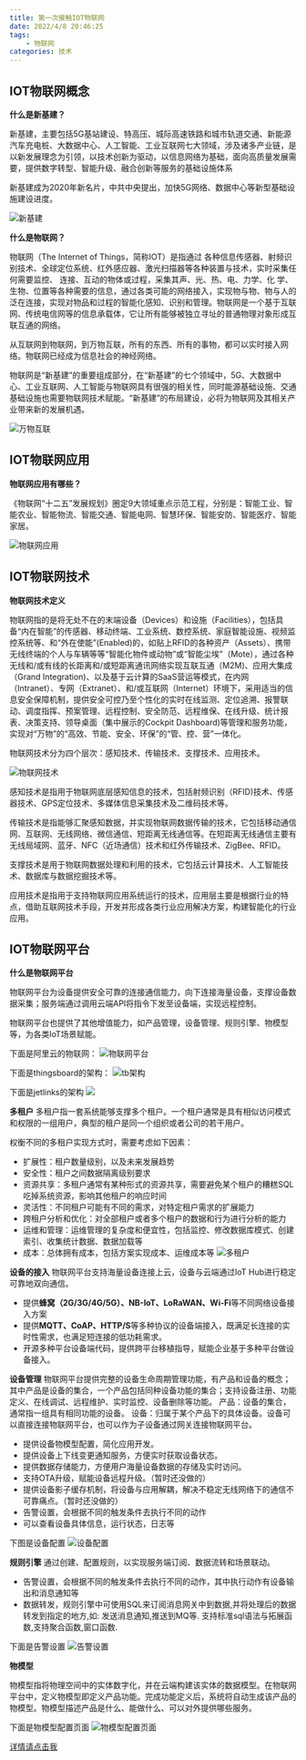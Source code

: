 ```yaml
---
title: 第一次接触IOT物联网
date: 2022/4/8 20:46:25
tags:
    - 物联网
categories: 技术
---
```



## IOT物联网概念

**什么是新基建？**

新基建，主要包括5G基站建设、特高压、城际高速铁路和城市轨道交通、新能源汽车充电桩、大数据中心、人工智能、工业互联网七大领域，涉及诸多产业链，是以新发展理念为引领，以技术创新为驱动，以信息网络为基础，面向高质量发展需要，提供数字转型、智能升级、融合创新等服务的基础设施体系

新基建成为2020年新名片，中共中央提出，加快5G网络、数据中心等新型基础设施建设进度。


![新基建](http://tech.jasonsoso.com/images/202204/QQ截图20200902160547.png "新基建")


**什么是物联网？**

物联网（The Internet of Things，简称IOT）是指通过 各种信息传感器、射频识别技术、全球定位系统、红外感应器、激光扫描器等各种装置与技术，实时采集任何需要监控、 连接、互动的物体或过程，采集其声、光、热、电、力学、化 学、生物、位置等各种需要的信息，通过各类可能的网络接入，实现物与物、物与人的泛在连接，实现对物品和过程的智能化感知、识别和管理。物联网是一个基于互联网、传统电信网等的信息承载体，它让所有能够被独立寻址的普通物理对象形成互联互通的网络。


从互联网到物联网，到万物互联，所有的东西、所有的事物，都可以实时接入网络。物联网已经成为信息社会的神经网络。

物联网是“新基建”的重要组成部分，在“新基建”的七个领域中，5G、大数据中心、工业互联网、人工智能与物联网具有很强的相关性，同时能源基础设施、交通基础设施也需要物联网技术赋能。“新基建”的布局建设，必将为物联网及其相关产业带来新的发展机遇。

![万物互联](http://tech.jasonsoso.com/images/202204/12-1.png "万物互联")



## IOT物联网应用

**物联网应用有哪些？**

《物联网“十二五”发展规划》圈定9大领域重点示范工程，分别是：智能工业、智能农业、智能物流、智能交通、智能电网、智慧环保、智能安防、智能医疗、智能家居。

![物联网应用](http://tech.jasonsoso.com/images/202204/QQ截图20200902162148.png "物联网应用")





## IOT物联网技术

**物联网技术定义**

物联网指的是将无处不在的末端设备（Devices）和设施（Facilities），包括具备“内在智能”的传感器、移动终端、工业系统、数控系统、家庭智能设施、视频监控系统等、和“外在使能”(Enabled)的，如贴上RFID的各种资产（Assets）、携带无线终端的个人与车辆等等“智能化物件或动物”或“智能尘埃”（Mote），通过各种无线和/或有线的长距离和/或短距离通讯网络实现互联互通（M2M)、应用大集成（Grand Integration)、以及基于云计算的SaaS营运等模式，在内网（Intranet）、专网（Extranet）、和/或互联网（Internet）环境下，采用适当的信息安全保障机制，提供安全可控乃至个性化的实时在线监测、定位追溯、报警联动、调度指挥、预案管理、远程控制、安全防范、远程维保、在线升级、统计报表、决策支持、领导桌面（集中展示的Cockpit Dashboard)等管理和服务功能，实现对“万物”的“高效、节能、安全、环保”的“管、控、营”一体化。

物联网技术分为四个层次：感知技术、传输技术、支撑技术、应用技术。

![物联网技术](http://tech.jasonsoso.com/images/202204/QQ截图20200902181528.png "物联网技术")

感知技术是指用于物联网底层感知信息的技术，包括射频识别（RFID)技术、传感器技术、GPS定位技术、多媒体信息采集技术及二维码技术等。

传输技术是指能够汇聚感知数据，并实现物联网数据传输的技术，它包括移动通信网、互联网、无线网络、微信通信、短距离无线通信等。在短距离无线通信主要有无线局域网、蓝牙、NFC（近场通信）技术和红外传输技术、ZigBee、RFID。

支撑技术是用于物联网数据处理和利用的技术，它包括云计算技术、人工智能技术、数据库与数据挖掘技术等。

应用技术是指用于支持物联网应用系统运行的技术，应用层主要是根据行业的特点，借助互联网技术手段，开发并形成各类行业应用解决方案，构建智能化的行业应用。


## IOT物联网平台


**什么是物联网平台**

物联网平台为设备提供安全可靠的连接通信能力，向下连接海量设备，支撑设备数据采集；服务端通过调用云端API将指令下发至设备端，实现远程控制。

物联网平台也提供了其他增值能力，如产品管理，设备管理、规则引擎、物模型等，为各类IoT场景赋能。


下面是阿里云的物联网：
![物联网平台](http://tech.jasonsoso.com/images/202204/p132750.png "物联网平台")


下面是thingsboard的架构：
![tb架构](http://tech.jasonsoso.com/images/202204/QQ截图20200903142938.png "tb架构")


下面是jetlinks的架构
![](http://tech.jasonsoso.com/images/202204/platform.1c4782ae.svg)


**多租户**
多租户指一套系统能够支撑多个租户。一个租户通常是具有相似访问模式和权限的一组用户，典型的租户是同一个组织或者公司的若干用户。

权衡不同的多租户实现方式时，需要考虑如下因素：
- 扩展性：租户数量级别，以及未来发展趋势
- 安全性：租户之间数据隔离级别要求
- 资源共享：多租户通常有某种形式的资源共享，需要避免某个租户的糟糕SQL吃掉系统资源，影响其他租户的响应时间
- 灵活性：不同租户可能有不同的需求，对特定租户需求的扩展能力
- 跨租户分析和优化：对全部租户或者多个租户的数据和行为进行分析的能力
- 运维和管理：运维管理的复杂度和便宜性，包括监控、修改数据库模式、创建索引、收集统计数据、数据加载等
- 成本：总体拥有成本，包括方案实现成本、运维成本等
  ![多租户](http://tech.jasonsoso.com/images/202204/一租户一数据库.png "多租户")


**设备的接入**
物联网平台支持海量设备连接上云，设备与云端通过IoT Hub进行稳定可靠地双向通信。

- 提供**蜂窝（2G/3G/4G/5G）、NB-IoT、LoRaWAN、Wi-Fi**等不同网络设备接入方案
- 提供**MQTT、CoAP、HTTP/S**等多种协议的设备端接入，既满足长连接的实时性需求，也满足短连接的低功耗需求。
- 开源多种平台设备端代码，提供跨平台移植指导，赋能企业基于多种平台做设备接入。


**设备管理**
物联网平台提供完整的设备生命周期管理功能，有产品和设备的概念；其中产品是设备的集合，一个产品包括同种设备功能的集合；支持设备注册、功能定义、在线调试、远程维护、实时监控、设备删除等功能。
产品：设备的集合，通常指一组具有相同功能的设备。
设备：归属于某个产品下的具体设备。设备可以直接连接物联网平台，也可以作为子设备通过网关连接物联网平台。

- 提供设备物模型配置，简化应用开发。
- 提供设备上下线变更通知服务，方便实时获取设备状态。
- 提供数据存储能力，方便用户海量设备数据的存储及实时访问。
- 支持OTA升级，赋能设备远程升级。（暂时还没做的）
- 提供设备影子缓存机制，将设备与应用解耦，解决不稳定无线网络下的通信不可靠痛点。（暂时还没做的）
- 告警设置，会根据不同的触发条件去执行不同的动作
- 可以查看设备具体信息，运行状态，日志等

下图是设备配置
![设备配置](http://tech.jasonsoso.com/images/202204/QQ截图20200903153210.png "设备配置")

**规则引擎**
通过创建、配置规则，以实现服务端订阅、数据流转和场景联动。
- 告警设置，会根据不同的触发条件去执行不同的动作，其中执行动作有设备输出和消息通知等
- 数据转发，规则引擎中可使用SQL来订阅消息网关中到数据,并将处理后的数据转发到指定的地方,如: 发送消息通知,推送到MQ等. 支持标准sql语法与拓展函数,支持聚合函数,窗口函数.

下面是告警设置
![告警设置](http://tech.jasonsoso.com/images/202204/QQ截图20200903153055.png "告警设置")

**物模型**

物模型指将物理空间中的实体数字化，并在云端构建该实体的数据模型。在物联网平台中，定义物模型即定义产品功能。完成功能定义后，系统将自动生成该产品的物模型。物模型描述产品是什么、能做什么、可以对外提供哪些服务。

下面是物模型配置页面
![物模型配置页面](http://tech.jasonsoso.com/images/202204/QQ截图20200903152904.png "物模型配置页面")

[详情请点击我](http://tech.jasonsoso.com/2022/04/iot-model/ "详情请点击我")
